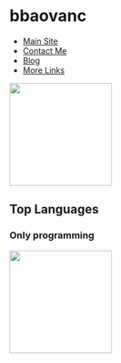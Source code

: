 # bbaovanc

- [Main Site](https://bbaovanc.com/)
- [Contact Me](https://bbaovanc.com/contact/)
- [Blog](https://bbaovanc.com/blog/)
- [More Links](https://bbaovanc.com/blog/links/)

<img align="center" height="180em" src="https://github-readme-stats.vercel.app/api?username=bbaovanc&count_private=true&show_icons=true&theme=dark" />

## Top Languages

### Only programming

<img align="center" height="180em" src="https://github-readme-stats.vercel.app/api/top-langs/?username=bbaovanc&theme=dark&layout=compact&exclude_repo=dotfiles,slstatus,dwmblocks_rewrite,dwm,st,st-flexipatch,dmenu,dwmblocks,dwm-flexipatch,Velocity,searx&hide=vim+script,yaml,shell&langs_count=10" />
